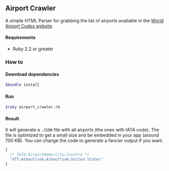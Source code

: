 ## Airport Crawler

A simple HTML Parser for grabbing the list of airports available in the [World Airport Codes website](https://www.world-airport-codes.com/)

#### Requirements
- Ruby 2.2 or greater

### How to

#### Download dependencies
```sh
$bundle install
```

#### Run
```sh
$ruby airport_crawler.rb
```

#### Result
It will generate a `.JSON` file with all airports (the ones with IATA code). The file is optimized to get a small size and be embedded in your app (around 700 KB). You can change the code to generate a fancier output if you want.

```js
[
  /* IATA;AirportName;City;Country */
  "ATT;Atmautluak;Atmautluak;United States"
]
```
